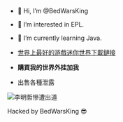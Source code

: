 - 👋 Hi, I’m @BedWarsKing
- 👀 I’m interested in EPL.
- 🌱 I’m currently learning Java.

- [世界上最好的游戲迷你世界下載鏈接](https://www.mini1.cn/)
- **購買我的世界外挂加我**
- 出售各種泄露

![李明哲慘遭出道](https://s2.loli.net/2022/08/02/ZTtXvNsWVSF9fmQ.jpg)

Hacked by BedWarsKing 😎
